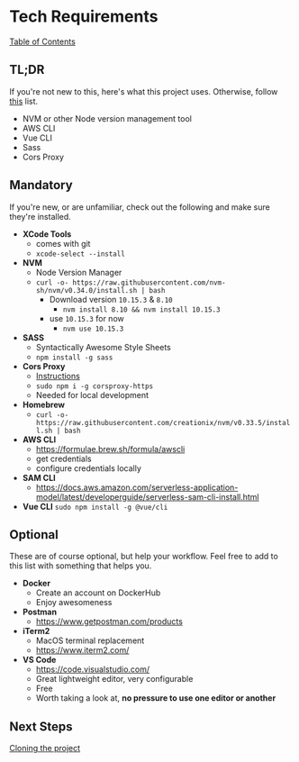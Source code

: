 # Tech Requirements

[Table of Contents](../README.md)

## TL;DR

If you're not new to this, here's what this project uses. Otherwise, follow [this](#mandatory) list.

- NVM or other Node version management tool
- AWS CLI
- Vue CLI
- Sass
- Cors Proxy

## Mandatory

If you're new, or are unfamiliar, check out the following and make sure they're installed.

- **XCode Tools**
	- comes with git
	- `xcode-select --install`
- **NVM**
	- Node Version Manager
  - `curl -o- https://raw.githubusercontent.com/nvm-sh/nvm/v0.34.0/install.sh | bash`
	- Download version `10.15.3` & `8.10`
		- `nvm install 8.10 && nvm install 10.15.3`
	- use `10.15.3` for now
		- `nvm use 10.15.3`
- **SASS**
	- Syntactically Awesome Style Sheets
	- `npm install -g sass`
- **Cors Proxy**
	- [Instructions](https://www.npmjs.com/package/corsproxy-https)
	- `sudo npm i -g corsproxy-https`
	- Needed for local development
- **Homebrew**
	- `curl -o- https://raw.githubusercontent.com/creationix/nvm/v0.33.5/install.sh | bash`
- **AWS CLI**
	- https://formulae.brew.sh/formula/awscli
	- get credentials
	- configure credentials locally
- **SAM CLI**
	- https://docs.aws.amazon.com/serverless-application-model/latest/developerguide/serverless-sam-cli-install.html
- **Vue CLI**
	`sudo npm install -g @vue/cli`

## Optional

These are of course optional, but help your workflow. Feel free to add to this list with something that helps you.

- **Docker**
	- Create an account on DockerHub
	- Enjoy awesomeness
- **Postman**
	- https://www.getpostman.com/products
- **iTerm2**
	- MacOS terminal replacement
	- https://www.iterm2.com/
- **VS Code**
	- https://code.visualstudio.com/
	- Great lightweight editor, very configurable
	- Free
	- Worth taking a look at, **no pressure to use one editor or another**

## Next Steps

[Cloning the project](./cloning.md)
